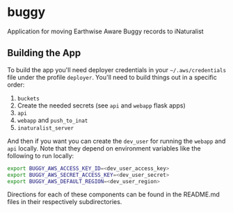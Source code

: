 # buggy
Application for moving Earthwise Aware Buggy records to iNaturalist

## Building the App
To build the app you'll need deployer credentials in your `~/.aws/credentials` file under the profile `deployer`. You'll need to build things out in a specific order:
1. `buckets`
2. Create the needed secrets (see `api` and `webapp` flask apps)
3. `api`
4. `webapp` and `push_to_inat`
5. `inaturalist_server`

And then if you want you can create the `dev_user` for running the `webapp` and `api` locally. Note that they depend on environment variables like the following to run locally:
```bash
export BUGGY_AWS_ACCESS_KEY_ID=<dev_user_access_key>
export BUGGY_AWS_SECRET_ACCESS_KEY=<dev_user_secret>
export BUGGY_AWS_DEFAULT_REGION=<dev_user_region>
```

Directions for each of these components can be found in the README.md files in their respectively subdirectories.
